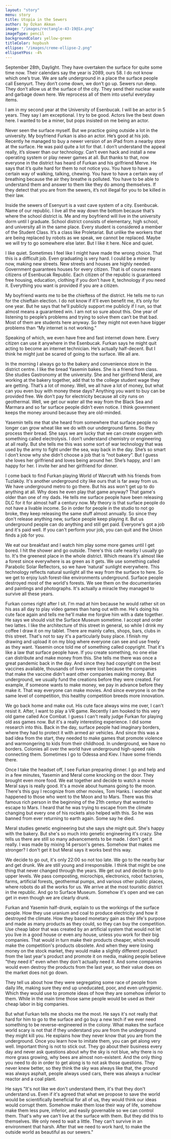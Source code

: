 ```yaml
---
layout: "story"
menu: story
title: Utopia in the Sewers
author: by Özkan Akman
image: "/images/rectangle-43-19@1x.png"
imageType: pencil
backgroundColor: yellow-green
titleColor: hopbush
ellipse: "/images/creme-ellipse-2.png"
ellipseYPos: -4%
---
```

September 28th, Daylight. They have overtaken the surface for quite some time now. Their calendars say the year is 2089, ours 58. I do not know which one’s true. We are safe underground in a place the surface people call Esenyurt. They don’t come down, we don’t go up. Sewers run deep. They don’t allow us at the surface of the city. They send their nuclear waste and garbage down here. We reprocess all of them into useful everyday items. 

I am in my second year at the University of Esenbucak. I will be an actor in 5 years. They say I am exceptional. I try to be good. Actors live the best down here. I wanted to be a miner, but pops insisted on me being an actor. 

Never seen the surface myself. But we practice going outside a lot in the university. My boyfriend Furkan is also an actor. He’s good at his job. Recently he managed to buy a newer version of an iPad from a nearby store at the surface. He was paid quite a lot for that. I don’t understand the appeal really, it’s slower than our technology. Can’t even hack and install a new operating system or play newer games at all. But thanks to that, now everyone in the district has heard of Furkan and his girlfriend Merve. 
He says that it’s quite hard for them to not notice you. You have to have a certain way of walking, talking, chewing. You have to have a certain way of breathing because the air they breathe is polluted. You have to be able to understand them and answer to them like they do among themselves. If they detect that you are from the sewers, it’s not illegal for you to be killed in their law. 

Inside the sewers of Esenyurt is a vast cave system of a city. Esenbucak. Name of our republic. I live all the way down the bottom because that’s where the school district is. Me and my boyfriend will live in the university dorm until I graduate. School district consists of elementary, high school, and university all in the same place. Every student is considered a member of the Student Class. It’s a class like Proletariat. But unlike the workers that are being replaced by robots as we speak, we cannot be replaced. Maybe we will try to go somewhere else later. But I like it here. Nice and quiet. 

I like quiet. Sometimes I feel like I might have made the wrong choice. That this is a difficult job. Even graduating is very hard. I could be a miner by now, making new streets. New streets and houses are highly needed. Government guarantees houses for every citizen. That is of course means citizens of Esenbucak Republic. Each
citizen of the republic is guaranteed free housing, education, clothing if you don’t have it, technology if you need it. Everything you want is provided if you are a citizen. 


My boyfriend wants me to be the chieftess of the district. He tells me to run for the chieftain election. I do not know if it’ll even benefit me, it’s only for one year. But he says that he’ll publicly support me publicly if I run, so that almost means a guaranteed win. I am not so sure about this. One year of listening to people’s problems and trying to solve them can’t be that bad. Most of them are students here anyway. So they might not even have bigger problems than “My internet is not working.” 

Speaking of which, we even have free and fast internet down here. Every citizen can use it anywhere in the Esenbucak. Furkan says he might quit acting to become an internet technician. He’s actually half-decent. But I think he might just be scared of going to the surface. We all are. 

In the morning I always go to the bakery and convenience store in the district centre. I like the bread Yasemin bakes. She is a friend from class. She studies Gastronomy at the university. She and her girlfriend Meral, are working at the bakery together, add that to the college student wage they are getting. That’s a lot of money. Well, we all have a lot of money, but what can you even buy with money these days? Anything you want to buy can be provided free. We don’t pay for electricity because all city runs on geothermal. Well, we get our water all the way from the Black Sea and Marmara and so far surface people didn’t even notice. I think government keeps the money around because they are old-minded. 

Yasemin tells me that she heard from somewhere that surface people no longer can grow wheat like we do with our underground farms. So they process their bread. She says we are lucky that we can create oxygen with something called electrolysis. I don’t understand chemistry or engineering at all really. But she tells me this was some sort of war technology that was used by the army to fight under the sea, way back in the day. She’s so smart I don’t know why she didn’t choose a job that is “not bakery”. But I guess she loves her girlfriend and loves being around her. She’s happy, and I am happy for her. I invite her and her girlfriend for dinner. 

I come back to find Furkan playing World of Warcraft with his friends from Tuzlaköy. It's another underground city like ours that is far away from us. We have underground metro to go there. But his ass won't get up to do anything at all. Why does he even play that game anyway? That game's older than one of my dads. He tells me surface people have been releasing DLC for it for almost half a century now. My theory is that surface people do not have a livable income. So in order for people in the studio to not go broke, they keep releasing the same stuff almost annually. So since they don't release anything new, surface people keep playing it. But us underground people can do anything and still get paid. Everyone's got a job and it's paid well. If you can't perform your job, you can quit and the Union finds a job for you. 


We eat our breakfast and I watch him play some more games until I get bored. I hit the shower and go outside. There's this cafe nearby I usually go to. It's the greenest place in the whole district. Which means it's almost like a forest since everywhere is as green as it gets. We use something called Parabolic Solar Reflectors, so we have ‘natural’ sunlight everywhere. This technology reflects natural sunlight all the way from the surface to here. So we get to enjoy lush forest-like environments underground. Surface people destroyed most of the world's forests. We see them on the documentaries and paintings and photographs. It's actually a miracle they managed to survive all these years. 

Furkan comes right after I sit. I'm mad at him because he would rather sit on his ass all day to play video games than hang out with me. He's doing his cute face again and tells me he'll make me forgive him with a date together. He says we should visit the Surface Museum sometime. I accept and order two lattes. I like the architecture of this street in general, so while I drink my coffee I draw it on my tablet. There are mainly cafes, shops, bars, clubs in this street. That's not to say it's a particularly busy place. I finish my drawing and upload it on my blog where everyone can see and use freely as they want. 
Yasemin once told me of something called copyright. That it's like a law that surface people have. If you create something, no one else can distribute and make money from this. She tells me there was once a great pandemic back in the day. And since they had copyright on the best vaccines available, thousands of lives were lost because the companies that make the vaccine didn't want other companies making money. But underground, we usually fund the creations before they were created. For example, if someone wants to make money, we pay in advance before they make it. That way everyone can make movies. And since everyone is on the same level of competition, this healthy competition breeds more innovation. 

We go back home and make out. His cute face always wins me over, I can't resist it. After, I want to play a VR game. Recently I am hooked to this very old game called Ace Combat. I guess I can't really judge Furkan for playing old ass games now. But it's a really interesting experience. I did some research into this. Back in the day, surface people had imaginary borders, where they had to protect it with armed air vehicles. And since this was a bad idea from the start, they needed to make games that promote violence and warmongering to kids from their childhood. In underground, we have no borders. Colonies all over the world have underground high-speed rails connecting them. Sometimes I go to Odessa and Kiev. I have some friends there. 

Once I take the headset off, I see Furkan preparing dinner. I go and help and in a few minutes, Yasemin and Meral come knocking on the door. They brought even more food. We eat together and decide to watch a movie Meral says is really good. It's a movie about humans going to the moon. There's this guy I recognize from other movies, Tom Hanks. I wonder what happened to those who went to the Moon and to Mars. There was this famous rich person in the beginning of the 21th century that wanted to escape to Mars. I heard that he was trying to escape from the climate changing but every one of his rockets also helped with this. So he was banned from ever returning to earth again. Some say he died. 

Meral studies genetic engineering but she says she might quit. She's happy with the bakery. But she's so much into genetic engineering it's crazy. She tells us there are still so many advancements to be made. I don't get it really. I was made by mixing 14 person's genes. Somehow that makes me stronger? I don't get it but Meral says it works best this way. 

We decide to go out, it's only 22:00 so not too late. We go to the nearby bar and get drunk. We are still young and irresponsible. I think that might be one thing that never changed through the years. We get out and decide to go to upper levels. We pass composting, microchips, electronics, robot factories, farms, artificial forests, geothermal pumps, and various other public places, where robots do all the works for us. We arrive at the most touristic district in the republic. And go to Surface Museum. Somehow it's open and we can get in even though we are clearly drunk. 

Furkan and Yasemin half-drunk, explain to us the workings of the surface people. How they use uranium and coal to produce electricity and how it destroyed the climate. How they based monetary gain as their life's purpose and made as many products as they could, so they can buy the competition. Use cheap labor that was created by an artificial system that would not let you live in a good house or even any house, unless you work for their big companies. That would in turn make their products cheaper, which would make the competition's products obsolete. And when they were losing money on the stock market, they would make a slightly different product from the last year's product and promote it on media, making people believe "they need it" even when they don't actually need it. And some companies would even destroy the products from the last year, so their value does on the market does not go down. 

They tell us about how they were segregating some race of people from daily life, making sure they end up uneducated, poor, and even unhygienic. Which they would use to promote ideas of how they are somehow inferior to them. While in the main time those same people would be used as their cheap labor in big companies. 

But what Furkan tells me shocks me the most. He says it's not really that hard for him to go to the surface and go buy a new tech if we ever need something to be reverse-engineered in the colony. What makes the surface world scary is not that if they understand you are from the underground they might kill you. He explains how they never know that you are from the underground. Once you learn how to imitate them, you can get along very well. Important thing is not to stick out. They go about their business every day and never ask questions about why the sky is not blue, why there is no more grass growing, why bees are almost non-existent. And the only thing you need to do in order to get along is to not ask those questions. They never knew better, so they think the sky was always like that, the ground was always asphalt, people always used cars, there was always a nuclear reactor and a coal plant.

He says "It's not like we don't understand them, it's that they don't understand us. Even if it's agreed that what we propose to save the world would be scientifically beneficial for all of us, they would think our ideas would corrupt them. Somehow make them lose their way of life, somehow make them less pure, inferior, and easily governable so we can control them. That's why we can't live at the surface with them. But they did this to themselves. We only need to wait a little. They can't survive in an environment that harsh. After that we need to work hard, to make the outside world as beautiful as our sewers."
